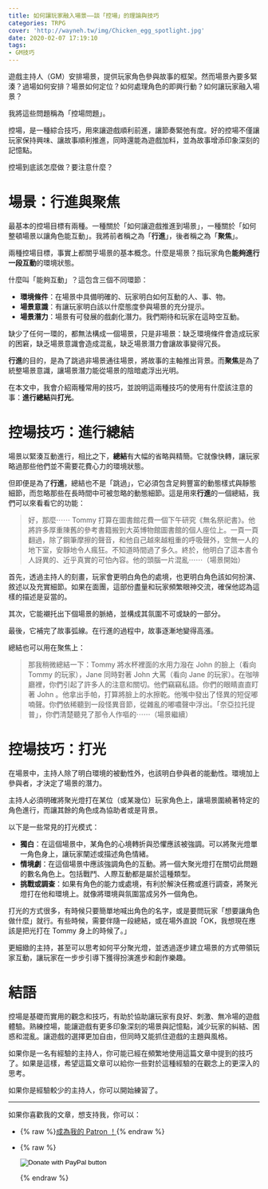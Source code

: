 ```yaml
---
title: 如何讓玩家融入場景——談「控場」的理論與技巧
categories: TRPG
cover: 'http://wayneh.tw/img/Chicken_egg_spotlight.jpg'
date: 2020-02-07 17:19:10
tags:
- GM技巧
---
```


遊戲主持人（GM）安排場景，提供玩家角色參與故事的框架。然而場景內要多緊湊？過場如何安排？場景如何定位？如何處理角色的即興行動？如何讓玩家融入場景？

我將這些問題稱為「控場問題」。

控場，是一種綜合技巧，用來讓遊戲順利前進，讓節奏緊弛有度。好的控場不僅讓玩家保持興味、讓故事順利推進，同時還能為遊戲加料，並為故事增添印象深刻的記憶點。

控場到底該怎麼做？要注意什麼？

<!--more-->

# 場景：行進與聚焦

最基本的控場目標有兩種。一種關於「如何讓遊戲推進到場景」，一種關於「如何整頓場景以讓角色能互動」。我將前者稱之為「**行進**」，後者稱之為「**聚焦**」。

兩種控場目標，事實上都關乎場景的基本概念。什麼是場景？指玩家角色**能夠進行一段互動**的環境狀態。

什麼叫「能夠互動」？這包含三個不同環節：

* **環境條件**：在場景中具備明確的、玩家明白如何互動的人、事、物。
* **場景意識**：有讓玩家明白該以什麼態度參與場景的充分提示。
* **場景潛力**：場景有可發展的戲劇化潛力。我們期待和玩家在這時空互動。

缺少了任何一環的，都無法構成一個場景，只是非場景：缺乏環境條件會造成玩家的困窘，缺乏場景意識會造成混亂，缺乏場景潛力會讓故事變得冗長。

**行進**的目的，是為了跳過非場景通往場景，將故事的主軸推出背景。而**聚焦**是為了統整場景意識，讓場景潛力能從場景的陰暗處浮出光明。

在本文中，我會介紹兩種常用的技巧，並說明這兩種技巧的使用有什麼該注意的事：**進行總結**與**打光**。

# 控場技巧：進行總結

場景以緊湊互動進行，相比之下，**總結**有大幅的省略與精簡。它就像快轉，讓玩家略過那些他們並不需要花費心力的環境狀態。

但即便是為了**行進**，總結也不是「跳過」，它必須包含足夠豐富的動態樣式與靜態細節，而忽略那些在長時間中可被忽略的動態細節。這是用來**行進**的一個總結，我們可以來看看它的功能：

> 好，那麼⋯⋯ Tommy 打算在圖書館花費一個下午研究《無名祭祀書》。他將許多厚重陳舊的參考書籍搬到大英博物館圖書館的個人座位上。一頁一頁翻過，除了鋼筆摩擦的聲音，和他自己越來越粗重的呼吸聲外，空無一人的地下室，安靜地令人瘋狂。不知道時間過了多久。終於，他明白了這本書令人訝異的、近乎真實的可怕內容。他的頭腦一片混亂⋯⋯（場景開始）

首先，透過主持人的刻畫，玩家會更明白角色的處境，也更明白角色該如何扮演、敘述以及充實細節。如果在面團，這部份盡量和玩家頻繁眼神交流，確保他認為這樣的描述是妥當的。

其次，它能襯托出下個場景的脈絡，並構成其氛圍不可或缺的一部分。

最後，它補完了故事弧線。在行進的過程中，故事逐漸地變得高漲。

總結也可以用在聚焦上：

> 那我稍微總結一下：Tommy 將水杯裡面的水用力潑在 John 的臉上（看向 Tommy 的玩家），Jane 同時對著 John 大罵（看向 Jane 的玩家）。在咖啡廳裡，你們引起了許多人的注意和關切。他們竊竊私語。你們的眼睛直直盯著 John 。他拿出手帕，打算將臉上的水擦乾。他嘴中發出了怪異的短促嘟喃聲。你們依稀聽到一段怪異音節，從雜亂的嘟噥聲中浮出。「奈亞拉托提普」，你們清楚聽見了那令人作嘔的⋯⋯（場景繼續）

# 控場技巧：打光

在場景中，主持人除了明白環境的被動性外，也該明白參與者的能動性。環境加上參與者，才決定了場景的潛力。

主持人必須明確將聚光燈打在某位（或某幾位）玩家角色上，讓場景圍繞著特定的角色進行，而讓其餘的角色成為協助者或是背景。

以下是一些常見的打光模式：

- **獨白**：在這個場景中，某角色的心境轉折與恐懼應該被強調。可以將聚光燈單一角色身上，讓玩家闡述或描述角色情緒。
- **情境劇**：在這個場景中應該強調角色的互動。將一個大聚光燈打在關切此問題的數名角色上。包括戰鬥、人際互動都是屬於這種類型。
- **挑戰或調查**：如果有角色的能力或處境，有利於解決任務或進行調查，將聚光燈打在他和環境上。就像將環境與氛圍當成另外一個角色。

打光的方式很多，有時候只要簡單地喊出角色的名字，或是要問玩家「想要讓角色做什麼」就行。有些時候，需要伴隨一段總結，或在場外直說「OK，我想現在應該是把光打在 Tommy 身上的時候了。」

更細緻的主持，甚至可以思考如何平分聚光燈，並透過逐步建立場景的方式帶領玩家互動，讓玩家在一步步引導下獲得扮演進步和創作樂趣。

# 結語

控場是基礎而實用的觀念和技巧，有助於協助讓玩家有良好、刺激、無冷場的遊戲體驗。熟練控場，能讓遊戲有更多印象深刻的場景與記憶點，減少玩家的糾結、困惑和混亂。讓遊戲的選擇更加自由，但同時又能抓住遊戲的主題與風格。

如果你是一名有經驗的主持人，你可能已經在頻繁地使用這篇文章中提到的技巧了。如果是這樣，希望這篇文章可以給你一些對於這種經驗的在觀念上的更深入的思考。

如果你是經驗較少的主持人，你可以開始練習了。

---

如果你喜歡我的文章，想支持我，你可以：

* {% raw %}<a href="https://www.patreon.com/bePatron?u=11250676" data-patreon-widget-type="become-patron-button">成為我的 Patron ！</a><script async src="https://c6.patreon.com/becomePatronButton.bundle.js"></script>{% endraw %}

* {% raw %}<form action="https://www.paypal.com/cgi-bin/webscr" method="post" target="_top"><input type="hidden" name="cmd" value="_donations" /><input type="hidden" name="business" value="5UQJNQ7XVCCE8" /><input type="hidden" name="currency_code" value="TWD" /><input type="image" src="https://www.paypalobjects.com/en_US/TW/i/btn/btn_donateCC_LG.gif" border="0" name="submit" title="PayPal - The safer, easier way to pay online!" alt="Donate with PayPal button" /><img alt="" border="0" src="https://www.paypal.com/en_TW/i/scr/pixel.gif" width="1" height="1" /></form>{% endraw %}
